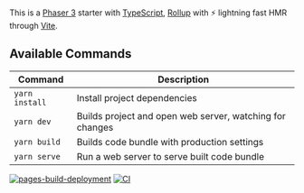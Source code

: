 This is a [Phaser 3](https://github.com/photonstorm/phaser) starter with [TypeScript](https://www.typescriptlang.org/), [Rollup](https://rollupjs.org) with ⚡️ lightning fast HMR through [Vite](https://vitejs.dev/).

## Available Commands

| Command | Description |
|---------|-------------|
| `yarn install` | Install project dependencies |
| `yarn dev` | Builds project and open web server, watching for changes |
| `yarn build` | Builds code bundle with production settings  |
| `yarn serve` | Run a web server to serve built code bundle |

[![pages-build-deployment](https://github.com/Christopher-Hsieh/blob-survivors/actions/workflows/pages/pages-build-deployment/badge.svg)](https://github.com/Christopher-Hsieh/blob-survivors/actions/workflows/pages/pages-build-deployment) 
[![CI](https://github.com/Christopher-Hsieh/blob-survivors/actions/workflows/main.yml/badge.svg)](https://github.com/Christopher-Hsieh/blob-survivors/actions/workflows/main.yml)